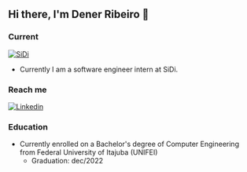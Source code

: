 ## Hi there, I'm Dener Ribeiro 👋

### Current
[![SiDi](https://img.shields.io/badge/SiDi-Software%20Engineer%20Intern-gray?style=for-the-badge&labelColor=50177f&link=https://www.sidi.org.br/)](https://www.sidi.org.br/)
* Currently I am a software engineer intern at SiDi.

### Reach me
[![Linkedin](https://img.shields.io/badge/dener--ribeiro-%20-blue?style=for-the-badge&logo=Linkedin&logoColor=white&labelColor=blue&link=https://www.linkedin.com/in/denerjribeiro/)](https://www.linkedin.com/in/denerjribeiro/)

### Education
* Currently enrolled on a Bachelor's degree of Computer Engineering from Federal University of Itajuba (UNIFEI)
  * Graduation: dec/2022
